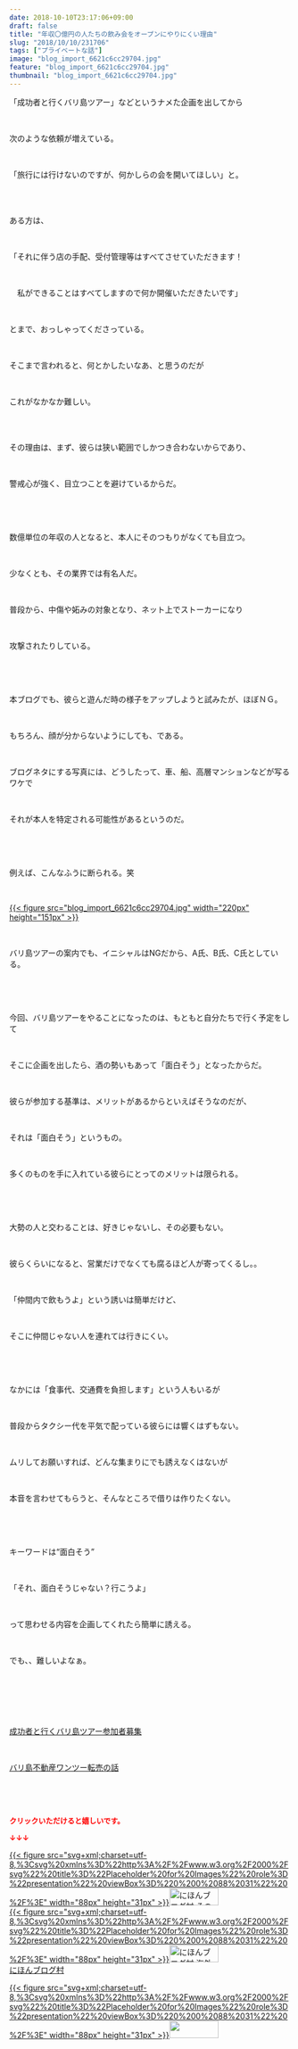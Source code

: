```yaml
---
date: 2018-10-10T23:17:06+09:00
draft: false
title: "年収〇億円の人たちの飲み会をオープンにやりにくい理由"
slug: "2018/10/10/231706"
tags: ["プライベートな話"]
image: "blog_import_6621c6cc29704.jpg"
feature: "blog_import_6621c6cc29704.jpg"
thumbnail: "blog_import_6621c6cc29704.jpg"
---
```

<p>「成功者と行くバリ島ツアー」などというナメた企画を出してから</p><p> </p><p>次のような依頼が増えている。</p><p> </p><p>「旅行には行けないのですが、何かしらの会を開いてほしい」と。</p><p> </p><p><br/>ある方は、</p><p> </p><p>「それに伴う店の手配、受付管理等はすべてさせていただきます！</p><p> </p><p>　私ができることはすべてしますので何か開催いただきたいです」</p><p> </p><p>とまで、おっしゃってくださっている。</p><p> </p><p>そこまで言われると、何とかしたいなあ、と思うのだが</p><p> </p><p>これがなかなか難しい。</p><p> </p><p><br/>その理由は、まず、彼らは狭い範囲でしかつき合わないからであり、</p><p> </p><p>警戒心が強く、目立つことを避けているからだ。</p><p> </p><p> </p><p>数億単位の年収の人となると、本人にそのつもりがなくても目立つ。</p><p> </p><p>少なくとも、その業界では有名人だ。</p><p> </p><p>普段から、中傷や妬みの対象となり、ネット上でストーカーになり</p><p> </p><p>攻撃されたりしている。</p><p> </p><p> </p><p>本ブログでも、彼らと遊んだ時の様子をアップしようと試みたが、ほぼＮＧ。</p><p> </p><p>もちろん、顔が分からないようにしても、である。</p><p> </p><p>ブログネタにする写真には、どうしたって、車、船、高層マンションなどが写るワケで</p><p> </p><p>それが本人を特定される可能性があるというのだ。</p><p> </p><p> </p><p>例えば、こんなふうに断られる。笑</p><p> </p><p><a href="blog_import_6621c6cc29704.jpg">{{< figure src="blog_import_6621c6cc29704.jpg" width="220px" height="151px" >}}</a></p><p> </p><p>バリ島ツアーの案内でも、イニシャルはNGだから、A氏、B氏、C氏としている。</p><p> </p><p> </p><p>今回、バリ島ツアーをやることになったのは、もともと自分たちで行く予定をして</p><p> </p><p>そこに企画を出したら、酒の勢いもあって「面白そう」となったからだ。</p><p> </p><p>彼らが参加する基準は、メリットがあるからといえばそうなのだが、</p><p> </p><p>それは「面白そう」というもの。</p><p> </p><p>多くのものを手に入れている彼らにとってのメリットは限られる。</p><p> </p><p> </p><p>大勢の人と交わることは、好きじゃないし、その必要もない。</p><p> </p><p>彼らくらいになると、営業だけでなくても腐るほど人が寄ってくるし。。</p><p> </p><p>「仲間内で飲もうよ」という誘いは簡単だけど、</p><p> </p><p>そこに仲間じゃない人を連れては行きにくい。</p><p> </p><p> </p><p>なかには「食事代、交通費を負担します」という人もいるが</p><p> </p><p>普段からタクシー代を平気で配っている彼らには響くはずもない。</p><p> </p><p>ムリしてお願いすれば、どんな集まりにでも誘えなくはないが</p><p> </p><p>本音を言わせてもらうと、そんなところで借りは作りたくない。</p><p> </p><p> </p><p>キーワードは“面白そう”</p><p> </p><p>「それ、面白そうじゃない？行こうよ」</p><p> </p><p>って思わせる内容を企画してくれたら簡単に誘える。</p><p> </p><p>でも、、難しいよなぁ。</p><p> </p><p> </p><p> </p><p><a href="https://ameblo.jp/baliclub/entry-12410059910.html" target="_blank">成功者と行くバリ島ツアー参加者募集</a></p><p> </p><p><a href="https://ameblo.jp/baliclub/entry-12408727031.html" target="_blank">バリ島不動産ワンツー転売の話</a></p><p> </p><p> </p><p><font color="#ff0000" size="2"><strong>クリックいただけると嬉しいです。</strong></font></p><p><font color="#ff0000" size="2"><strong>↓↓↓</strong></font></p><p><a href="ranking.html?p_cid=01260127" id="&amp;blogmura_banner" target="_blank">{{< figure src="svg+xml;charset=utf-8,%3Csvg%20xmlns%3D%22http%3A%2F%2Fwww.w3.org%2F2000%2Fsvg%22%20title%3D%22Placeholder%20for%20Images%22%20role%3D%22presentation%22%20viewBox%3D%220%200%2088%2031%22%20%2F%3E" width="88px" height="31px" >}}<noscript><img alt="にほんブログ村 その他生活ブログ 不動産投資へ" border="0" height="31" src="https://img-proxy.blog-video.jp/images?url=http%3A%2F%2Flife.blogmura.com%2Fhudousantoushi%2Fimg%2Fhudousantoushi88_31.gif" width="88"></noscript></a><br/><a href="ranking.html?p_cid=01260127" target="_blank">{{< figure src="svg+xml;charset=utf-8,%3Csvg%20xmlns%3D%22http%3A%2F%2Fwww.w3.org%2F2000%2Fsvg%22%20title%3D%22Placeholder%20for%20Images%22%20role%3D%22presentation%22%20viewBox%3D%220%200%2088%2031%22%20%2F%3E" width="88px" height="31px" >}}<noscript><img alt="にほんブログ村 海外生活ブログ バリ島情報へ" border="0" height="31" src="https://img-proxy.blog-video.jp/images?url=http%3A%2F%2Foverseas.blogmura.com%2Fbali%2Fimg%2Fbali88_31.gif" width="88"></noscript></a><br/><a href="ranking.html?p_cid=01260127" target="_blank">にほんブログ村</a></p><p><a href="link.php?1804582" title="人気ブログランキングへ">{{< figure src="svg+xml;charset=utf-8,%3Csvg%20xmlns%3D%22http%3A%2F%2Fwww.w3.org%2F2000%2Fsvg%22%20title%3D%22Placeholder%20for%20Images%22%20role%3D%22presentation%22%20viewBox%3D%220%200%2088%2031%22%20%2F%3E" width="88px" height="31px" >}}<noscript><img border="0" height="31" src="https://blog.with2.net/img/banner/banner_22.gif" width="88"></noscript></a></p><p> </p>

